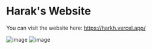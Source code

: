 # Harak's Website

You can visit the website here:
https://harkh.vercel.app/

![image](https://github.com/user-attachments/assets/185abbcb-aa76-4e41-8797-e1b563ae9120)
![image](https://github.com/user-attachments/assets/be5fe738-56f8-4764-856e-c25764e97bee)
